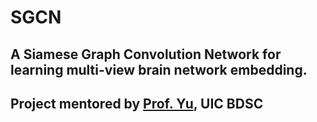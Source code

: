 # SGCN
## A Siamese Graph Convolution Network for learning multi-view brain network embedding.
## Project mentored by [Prof. Yu](https://www.cs.uic.edu/PSYu/), UIC BDSC
